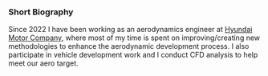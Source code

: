 ### Short Biography

Since 2022 I have been working as an aerodynamics engineer at [Hyundai Motor Company](https://www.hyundai.com/worldwide/en), where most of my time is spent on improving/creating new methodologies to enhance the aerodynamic development process. I also participate in vehicle development work and I conduct CFD analysis to help meet our aero target.


